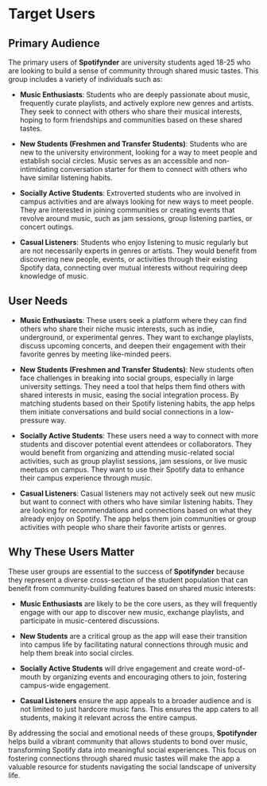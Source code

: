 # Target Users

## Primary Audience

The primary users of **Spotifynder** are university students aged 18-25 who are looking to build a sense of community through shared music tastes. This group includes a variety of individuals such as:

- **Music Enthusiasts**: Students who are deeply passionate about music, frequently curate playlists, and actively explore new genres and artists. They seek to connect with others who share their musical interests, hoping to form friendships and communities based on these shared tastes.
  
- **New Students (Freshmen and Transfer Students)**: Students who are new to the university environment, looking for a way to meet people and establish social circles. Music serves as an accessible and non-intimidating conversation starter for them to connect with others who have similar listening habits.
  
- **Socially Active Students**: Extroverted students who are involved in campus activities and are always looking for new ways to meet people. They are interested in joining communities or creating events that revolve around music, such as jam sessions, group listening parties, or concert outings.
  
- **Casual Listeners**: Students who enjoy listening to music regularly but are not necessarily experts in genres or artists. They would benefit from discovering new people, events, or activities through their existing Spotify data, connecting over mutual interests without requiring deep knowledge of music.

## User Needs

- **Music Enthusiasts**: These users seek a platform where they can find others who share their niche music interests, such as indie, underground, or experimental genres. They want to exchange playlists, discuss upcoming concerts, and deepen their engagement with their favorite genres by meeting like-minded peers.

- **New Students (Freshmen and Transfer Students)**: New students often face challenges in breaking into social groups, especially in large university settings. They need a tool that helps them find others with shared interests in music, easing the social integration process. By matching students based on their Spotify listening habits, the app helps them initiate conversations and build social connections in a low-pressure way.

- **Socially Active Students**: These users need a way to connect with more students and discover potential event attendees or collaborators. They would benefit from organizing and attending music-related social activities, such as group playlist sessions, jam sessions, or live music meetups on campus. They want to use their Spotify data to enhance their campus experience through music.

- **Casual Listeners**: Casual listeners may not actively seek out new music but want to connect with others who have similar listening habits. They are looking for recommendations and connections based on what they already enjoy on Spotify. The app helps them join communities or group activities with people who share their favorite artists or genres.

## Why These Users Matter

These user groups are essential to the success of **Spotifynder** because they represent a diverse cross-section of the student population that can benefit from community-building features based on shared music interests:

- **Music Enthusiasts** are likely to be the core users, as they will frequently engage with our app to discover new music, exchange playlists, and participate in music-centered discussions.
  
- **New Students** are a critical group as the app will ease their transition into campus life by facilitating natural connections through music and help them break into social circles.
  
- **Socially Active Students** will drive engagement and create word-of-mouth by organizing events and encouraging others to join, fostering campus-wide engagement.
  
- **Casual Listeners** ensure the app appeals to a broader audience and is not limited to just hardcore music fans. This ensures the app caters to all students, making it relevant across the entire campus.

By addressing the social and emotional needs of these groups, **Spotifynder** helps build a vibrant community that allows students to bond over music, transforming Spotify data into meaningful social experiences. This focus on fostering connections through shared music tastes will make the app a valuable resource for students navigating the social landscape of university life.
